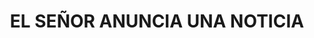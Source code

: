 ---
capo: 0
id: 60
lang: es-es
step: pre
subtitle: ''
tags:
- int
title: EL SEÑOR ANUNCIA UNA NOTICIA
---
